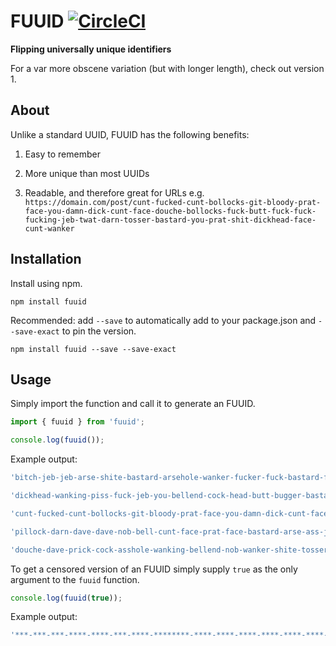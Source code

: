 # FUUID [![CircleCI](https://circleci.com/gh/JakeSidSmith/fuuid.svg?style=svg)](https://circleci.com/gh/JakeSidSmith/fuuid)

**Flipping universally unique identifiers**

For a var more obscene variation (but with longer length), check out version 1.

## About

Unlike a standard UUID, FUUID has the following benefits:

1. Easy to remember

2. More unique than most UUIDs

3. Readable, and therefore great for URLs e.g. `https://domain.com/post/cunt-fucked-cunt-bollocks-git-bloody-prat-face-you-damn-dick-cunt-face-douche-bollocks-fuck-butt-fuck-fuck-fucking-jeb-twat-darn-tosser-bastard-you-prat-shit-dickhead-face-cunt-wanker`

## Installation

Install using npm.

```shell
npm install fuuid
```

Recommended: add `--save` to automatically add to your package.json and `--save-exact` to pin the version.

```shell
npm install fuuid --save --save-exact
```

## Usage

Simply import the function and call it to generate an FUUID.

```typescript
import { fuuid } from 'fuuid';

console.log(fuuid());
```

Example output:

```typescript
'bitch-jeb-jeb-arse-shite-bastard-arsehole-wanker-fucker-fuck-bastard-fuck-nob-damn-wank-fucked-wanker-nob-jeb-dick-git-piss-jeb-fucked-head-pillock-shite-bastard-face-butt-fucking-pillock'

'dickhead-wanking-piss-fuck-jeb-you-bellend-cock-head-butt-bugger-bastard-ass-shitting-bloody-asshole-dick-jeb-wank-pillock-piss-you-dickhead-arse-fucked-pillock-fucking-head-piss-fucked-crap-dick'

'cunt-fucked-cunt-bollocks-git-bloody-prat-face-you-damn-dick-cunt-face-douche-bollocks-fuck-butt-fuck-fuck-fucking-jeb-twat-darn-tosser-bastard-you-prat-shit-dickhead-face-cunt-wanker'

'pillock-darn-dave-dave-nob-bell-cunt-face-prat-face-bastard-arse-ass-jeb-fuck-head-fucking-piss-arse-fucked-jeb-asshole-bugger-crap-prat-pillock-fucker-jeb-bellend-dave-bellend-tosser'

'douche-dave-prick-cock-asshole-wanking-bellend-nob-wanker-shite-tosser-shite-butt-you-bastard-ass-wanker-shite-fucking-bell-jeb-arsehole-shitting-ass-git-butt-wanking-bellend-butt-douche-butt-shite'
```

To get a censored version of an FUUID simply supply `true` as the only argument to the `fuuid` function.

```typescript
console.log(fuuid(true));
```

Example output:

```typescript
'***-***-***-****-****-***-****-********-****-****-****-****-****-****-********-******-****-****-****-*******-********-****-****-****-****-****-******-****-********-****-****-*******'
```
